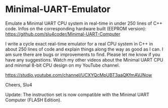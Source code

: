 # Minimal-UART-Emulator
Emulate a Minimal UART CPU system in real-time in under 250 lines of C++ code.
Infos on the corresponding hardware built (EEPROM version): https://github.com/slu4coder/Minimal-UART-Computer

I write a cycle exact real-time emulator for a real CPU system in C++ in about 250 lines of code and explain things along the way as good as I can. I am sure there are bugs or improvements to find. Please let me know if you have any suggestions. Watch my other videos about the Minimal UART CPU and minimal 8-bit CPU design on my YouTube channel.

https://studio.youtube.com/channel/UCXYQcMpUBT3aaQKfmAVJNow

Cheers,
Slu4

Update: The instruction set is now compatible with the Minimal UART Computer (FLASH Edition).
